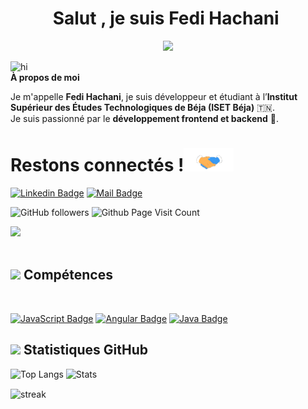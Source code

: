 <h1 align="center"><b>Salut , je suis Fedi Hachani </b><img src="" width="35"></h1>

<p align="center">
  <a href="https://github.com/DenverCoder1/readme-typing-svg">
    <img src="https://readme-typing-svg.herokuapp.com?font=Time+New+Roman&color=cyan&size=25&center=true&vCenter=true&width=600&height=100&lines=Bienvenue+sur+mon+profil..!;Développeur+Full+Stack,;Passionné+par+le+Front-end+et+le+Back-end,;Toujours+en+apprentissage..!">
  </a>
</p>

<!-- Avatar -->
<img title="Mon Avatar" align="left" src="assets/images/Fedi.png" width="500px" alt="hi" >

<!-- À propos de moi -->
**À propos de moi**

Je m'appelle **Fedi Hachani**, je suis développeur et étudiant à l’**Institut Supérieur des Études Technologiques de Béja (ISET Béja)** 🇹🇳.  
Je suis passionné par le **développement frontend et backend** 🚀.  

<!-- Me contacter -->
# <b> Restons connectés !</b><img src="https://github.com/0xAbdulKhalid/0xAbdulKhalid/raw/main/assets/mdImages/handshake.gif" width ="80">

[![Linkedin Badge](https://img.shields.io/badge/-FediHachani-0e76a8?style=flat&labelColor=0e76a8&logo=linkedin&logoColor=white)](#) 
[![Mail Badge](https://img.shields.io/badge/-FediHachani-c0392b?style=flat&labelColor=c0392b&logo=gmail&logoColor=white)](mailto:tonmail@gmail.com)

<!-- Statistiques -->
![GitHub followers](https://img.shields.io/github/followers/tonGithubUsername?style=social)
![Github Page Visit Count](https://komarev.com/ghpvc/?username=tonGithubUsername)

<img src="https://user-images.githubusercontent.com/73097560/115834477-dbab4500-a447-11eb-908a-139a6edaec5c.gif"><br><br>

<!-- Compétences -->
## <img src="https://media2.giphy.com/media/QssGEmpkyEOhBCb7e1/giphy.gif?cid=ecf05e47a0n3gi1bfqntqmob8g9aid1oyj2wr3ds3mg700bl&rid=giphy.gif" width ="25"><b> Compétences</b>
<br>

[![JavaScript Badge](https://img.shields.io/badge/-JavaScript-F0DB4F?style=for-the-badge&labelColor=black&logo=javascript&logoColor=F0DB4F)](#) 
[![Angular Badge](https://img.shields.io/badge/-Angular-DD0031?style=for-the-badge&labelColor=black&logo=angular&logoColor=DD0031)](#) 
[![Java Badge](https://img.shields.io/badge/-Java-007396?style=for-the-badge&labelColor=black&logo=java&logoColor=007396)](#)

<!-- Stats GitHub -->
## <img src="https://media.giphy.com/media/iY8CRBdQXODJSCERIr/giphy.gif" width="35"><b> Statistiques GitHub </b>

![Top Langs](https://github-readme-stats.vercel.app/api/top-langs/?username=tonGithubUsername&show_icons=true&layout=compact&theme=algolia)
![Stats](https://github-readme-stats.vercel.app/api?username=tonGithubUsername&show_icons=true&theme=radical)
<p><img align="center" src="https://github-readme-streak-stats.herokuapp.com/?user=tonGithubUsername&theme=algolia" alt="streak" /></p>




